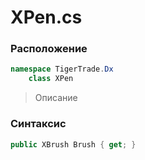 
# XPen.cs
### Расположение
```csharp
namespace TigerTrade.Dx  
    class XPen
```

> Описание

### Синтаксис
```csharp
public XBrush Brush { get; }
```
